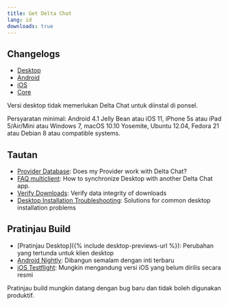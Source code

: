 ```yaml
---
title: Get Delta Chat
lang: id
downloads: true
---
```


## Changelogs

* [Desktop](https://github.com/deltachat/deltachat-desktop/blob/master/CHANGELOG.md)
* [Android](https://github.com/deltachat/deltachat-android/blob/master/CHANGELOG.md)
* [iOS](https://github.com/deltachat/deltachat-ios/blob/master/CHANGELOG.md)
* [Core](https://github.com/deltachat/deltachat-core-rust/blob/master/CHANGELOG.md)

Versi desktop tidak memerlukan Delta Chat untuk diinstal di ponsel.

Persyaratan minimal:
Android 4.1 Jelly Bean
atau iOS 11, iPhone 5s atau iPad 5/Air/Mini
atau Windows 7, macOS 10.10 Yosemite, Ubuntu 12.04, Fedora 21 atau Debian 8
atau compatible systems.

## Tautan

* [Provider Database](https://providers.delta.chat/): Does my Provider work with Delta Chat?
* [FAQ multiclient](help#multiclient): How to synchronize Desktop with another Delta Chat app.
* [Verify Downloads](verify-downloads): Verify data integrity of downloads
* [Desktop Installation Troubleshooting](https://github.com/deltachat/deltachat-desktop/blob/master/docs/TROUBLESHOOTING.md): Solutions for common desktop installation problems

## Pratinjau Build

* [Pratinjau Desktop]({% include desktop-previews-url %}): Perubahan yang tertunda untuk klien desktop
* [Android Nightly](https://download.delta.chat/android/nightly/): Dibangun semalam dengan inti terbaru
* [iOS Testflight](https://testflight.apple.com/join/uEMc1NxS): Mungkin mengandung versi iOS yang belum dirilis secara resmi

Pratinjau build mungkin datang dengan bug baru dan tidak boleh digunakan produktif.